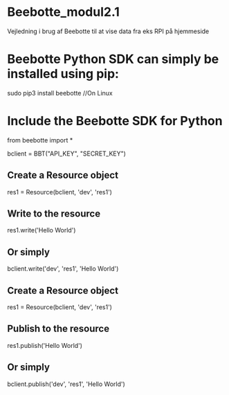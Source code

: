 # Beebotte_modul2.1
Vejledning i brug af Beebotte til at vise data fra eks RPI på hjemmeside

# Beebotte Python SDK can simply be installed using pip:

sudo pip3 install beebotte //On Linux

# Include the Beebotte SDK for Python
from beebotte import *

bclient = BBT("API_KEY", "SECRET_KEY")

## Create a Resource object
res1 = Resource(bclient, 'dev', 'res1')
## Write to the resource
res1.write('Hello World')

## Or simply
bclient.write('dev', 'res1', 'Hello World')

## Create a Resource object
res1 = Resource(bclient, 'dev', 'res1')
## Publish to the resource
res1.publish('Hello World')

## Or simply
bclient.publish('dev', 'res1', 'Hello World')
